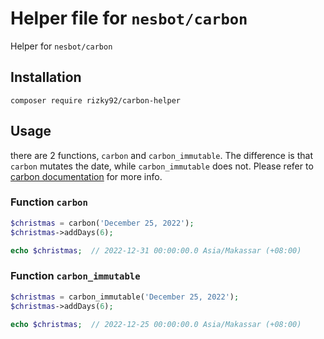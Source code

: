 # Helper file for `nesbot/carbon`
Helper for `nesbot/carbon`

## Installation
`composer require rizky92/carbon-helper`

## Usage
there are 2 functions, `carbon` and `carbon_immutable`. The difference is that `carbon` mutates the date, while `carbon_immutable` does not. Please refer to [carbon documentation](https://carbon.nesbot.com/docs/) for more info.

### Function `carbon`
```php
$christmas = carbon('December 25, 2022');
$christmas->addDays(6);

echo $christmas;  // 2022-12-31 00:00:00.0 Asia/Makassar (+08:00)
```

### Function `carbon_immutable`
```php
$christmas = carbon_immutable('December 25, 2022');
$christmas->addDays(6);

echo $christmas;  // 2022-12-25 00:00:00.0 Asia/Makassar (+08:00)
```
